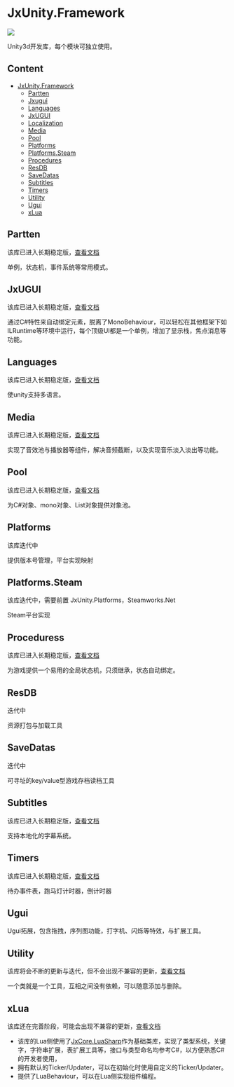 # JxUnity.Framework
 ![](https://img.shields.io/github/license/JomiXedYu/JxCode.CoreLib?style=for-the-badge)

Unity3d开发库，每个模块可独立使用。

## Content
- [JxUnity.Framework](#jxunityframework)
  - [Partten](#Partten)
  - [Jxugui](#Jxugui)
  - [Languages](#Languages)
  - [JxUGUI](#jxugui)
  - [Localization](#localization)
  - [Media](#media)
  - [Pool](#pool)
  - [Platforms](#Platforms)
  - [Platforms.Steam](#Platforms.Steam)
  - [Procedures](#procedures)
  - [ResDB](#resdb)
  - [SaveDatas](#Savedatas)
  - [Subtitles](#subtitles)
  - [Timers](#Timers)
  - [Utility](#utility)
  - [Ugui](#Ugui)
  - [xLua](#xlua)

## Partten
该库已进入长期稳定版，[查看文档](JxUnity.Partten/README.md)

单例，状态机，事件系统等常用模式。


## JxUGUI
该库已进入长期稳定版，[查看文档](JxUnity.Jxugui/README.md)

通过C#特性来自动绑定元素，脱离了MonoBehaviour，可以轻松在其他框架下如ILRuntime等环境中运行，每个顶级UI都是一个单例，增加了显示栈，焦点消息等功能。

## Languages
该库已进入长期稳定版，[查看文档](JxUnity.Languages/README.md)

使unity支持多语言。

## Media
该库已进入长期稳定版，[查看文档](JxUnity.Media/README.md)

实现了音效池与播放器等组件，解决音频截断，以及实现音乐淡入淡出等功能。

## Pool
该库已进入长期稳定版，[查看文档](JxUnity/Pool/README.md)

为C#对象、mono对象、List对象提供对象池。

## Platforms
该库迭代中

提供版本号管理，平台实现映射

## Platforms.Steam
该库迭代中，需要前置 JxUnity.Platforms，Steamworks.Net

Steam平台实现
## Proceduress
该库已进入长期稳定版，[查看文档](JxUnity.Procedures/README.md)

为游戏提供一个易用的全局状态机，只须继承，状态自动绑定。


## ResDB
迭代中

资源打包与加载工具

## SaveDatas
迭代中

可寻址的key/value型游戏存档读档工具

## Subtitles
该库已进入长期稳定版，[查看文档](JxUnity.Subtitles/README.md)

支持本地化的字幕系统。

## Timers
该库已进入长期稳定版，[查看文档](JxUnity.Timer/README.md)

待办事件表，跑马灯计时器，倒计时器

## Ugui
Ugui拓展，包含拖拽，序列图功能，打字机、闪烁等特效，与扩展工具。

## Utility
该库将会不断的更新与迭代，但不会出现不兼容的更新，[查看文档](JxUnity/Utility/README.md)

一个类就是一个工具，互相之间没有依赖，可以随意添加与删除。

## xLua
该库还在完善阶段，可能会出现不兼容的更新，[查看文档](JxUnity/xLua/README.md)

- 该库的Lua侧使用了[JxCore.LuaSharp](https://github.com/JomiXedYu/JxCode.LuaSharp)作为基础类库，实现了类型系统，关键字，字符串扩展，表扩展工具等，接口与类型命名均参考C#，以方便熟悉C#的开发者使用，  
- 拥有默认的Ticker/Updater，可以在初始化时使用自定义的Ticker/Updater。
- 提供了LuaBehaviour，可以在Lua侧实现组件编程。  